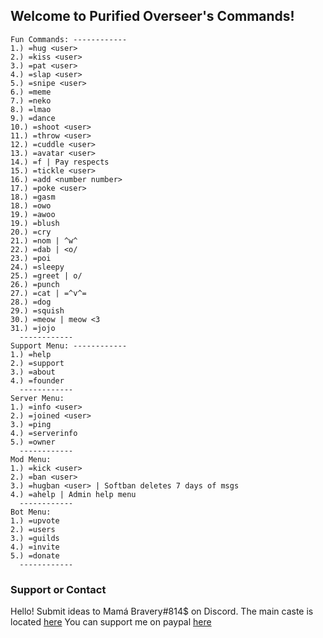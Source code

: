 ## Welcome to Purified Overseer's Commands!

```
Fun Commands: ------------
1.) =hug <user> 
2.) =kiss <user> 
3.) =pat <user> 
4.) =slap <user> 
5.) =snipe <user> 
6.) =meme 
7.) =neko 
8.) =lmao 
9.) =dance 
10.) =shoot <user> 
11.) =throw <user> 
12.) =cuddle <user> 
13.) =avatar <user> 
14.) =f | Pay respects
15.) =tickle <user> 
16.) =add <number number>
17.) =poke <user>
18.) =gasm
18.) =owo
19.) =awoo
19.) =blush
20.) =cry
21.) =nom | ^w^
22.) =dab | <o/
23.) =poi
24.) =sleepy
25.) =greet | o/
26.) =punch
27.) =cat | =^v^=
28.) =dog
29.) =squish
30.) =meow | meow <3
31.) =jojo
  ------------
Support Menu: ------------
1.) =help 
2.) =support 
3.) =about 
4.) =founder
  ------------
Server Menu:
1.) =info <user> 
2.) =joined <user> 
3.) =ping 
4.) =serverinfo 
5.) =owner 
  ------------
Mod Menu:
1.) =kick <user> 
2.) =ban <user> 
3.) =hugban <user> | Softban deletes 7 days of msgs 
4.) =ahelp | Admin help menu
  ------------
Bot Menu:
1.) =upvote 
2.) =users 
3.) =guilds 
4.) =invite
5.) =donate
  ------------
```

### Support or Contact

Hello!
Submit ideas to Mamá Bravery#814$ on Discord.
The main caste is located [here](https://discord.gg/D3sqgYB)
You can support me on paypal [here](https://www.paypal.me/zPurityy)
